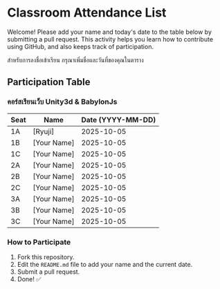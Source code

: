 # Classroom Attendance List

Welcome! Please add your name and today's date to the table below by submitting a pull request. This activity helps you learn how to contribute using GitHub, and also keeps track of participation. 

สำหรับการลงชื่อเข้าเรียน กรุณาเพิ่มชื่อและวันที่ของคุณในตาราง

## Participation Table

### คอร์สเรียนเว็บ Unity3d & BabylonJs


| Seat | Name           | Date (YYYY-MM-DD) |
|------|----------------|-------------------|
| 1A   | [Ryuji]    | 2025-10-05        |
| 1B   | [Your Name]    | 2025-10-05        |
| 1C   | [Your Name]    | 2025-10-05        |
| 2A   | [Your Name]    | 2025-10-05        |
| 2B   | [Your Name]    | 2025-10-05        |
| 2C   | [Your Name]    | 2025-10-05        |
| 3A   | [Your Name]    | 2025-10-05        |
| 3B   | [Your Name]    | 2025-10-05        |
| 3C   | [Your Name]    | 2025-10-05        |

### How to Participate
1. Fork this repository.
2. Edit the `README.md` file to add your name and the current date.
3. Submit a pull request.
4. Done! ✅
